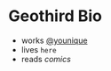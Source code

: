 # Geothird Bio

- works [@younique](http://www.youniqueproducts.com)
- lives `here`
- reads *comics*

